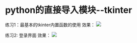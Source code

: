 # python的直接导入模块--tkinter

练习1：最基本的tkinter内置函数的使用
效果：
![](https://tva1.sinaimg.cn/large/008eGmZEgy1gn14d2i8ezg305k03kqne.gif)


练习2: 登录界面
效果：
![](https://tva1.sinaimg.cn/large/008eGmZEgy1gn14cwql7qj30cc091gmq.jpg)

